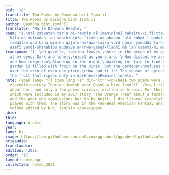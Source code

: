 ```yaml
---
pid: '18'
transtitle: Two Poems by Qasmūna bint Ismāʿil
title: Two Poems by Qasmūna bint Ismāʿil
author: Qasmūna bint Ismāʿil
translator: 'Maria Dahvana Headley '
poem: "I.\nYā ẓabyatan tarʿa bi-rawdin dāʾiman\ninnī ḥakaitu-ki fi-ttawaḥḥushi wa-l-ḥawari.\nAmsâ
  kilā-nā mufradan ʿan ṣāḥibin\nfa-ʿitābu-nā abadan ʿalâ ḥukmi-l-qadari\n\nII. \nAyā
  rawḍatan qad ḥāna min-ha qaṭāfu-ha\nwa-laisa yurâ ḥānin yamudda la-ha yadā;\nfa-wā
  asafī yamdī-shshabābu mudayyaʿan\nwa-yabqâ-lladhī mā lanʾusammī-hi mufradā"
transpoem: "I. \nO gazelle, tasting leaves,\nhere in the green of my garden.\nLook
  at my eyes. Dark and lonely,\njust as yours are. \nHow distant we are from our beloveds,
  and how forgotten\nStanding in the night,\nWaiting for fate to find us.\n\nII.\nThe
  garden is filled with fruit on the vines, but the gardener\nrefuses to brush a finger
  over the skin of even one piece.\nHow sad it is! The season of splendor passes,\nand
  the fruit that ripens only in darkness\nRemains lonely. "
note: <span lang= "{{ item.lang }}" dir="ltr"><p>These two poems were written by the
  eleventh-century Iberian Jewish poet Qasmūna bint Ismāʿil. Very little is known
  about her, and only a few poems survive, written in Arabic. For these translations,
  which were included in my 2017 story “The Orange Tree” about a female wooden golem
  and the poet who commissions her to be built, I did literal translations and then
  played with them. The story was in the <em>Best American Fantasy and Science Fiction</em>
  volume edited by N.K. Jemisin.</p></span>
abio: 
tbio: 
language: Arabic
year: 
lang: bs
image: https://raw.githubusercontent.com/qgruber8/qgruber8.github.io/main/assets/images/images_21/headley.jpg
origaudio: 
translaudio: 
edition: '2021'
order: '17'
layout: notepage
collection: notes_2021
---
```


